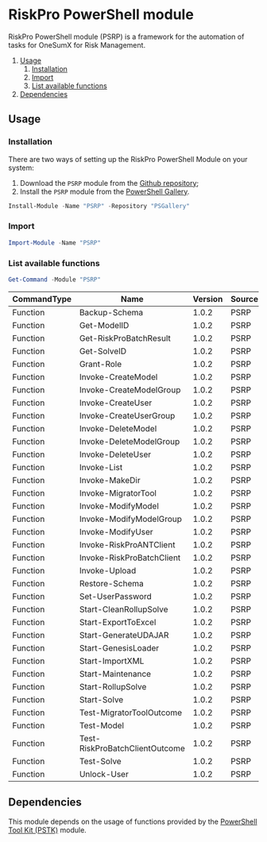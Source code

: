 # RiskPro PowerShell module

RiskPro PowerShell module (PSRP) is a framework for the automation of tasks for OneSumX for Risk Management.

<!-- TOC depthFrom:2 depthTo:6 withLinks:1 updateOnSave:1 orderedList:1 -->

1.  [Usage](#usage)
    1.  [Installation](#installation)
    2.  [Import](#import)
    3.  [List available functions](#list-available-functions)
2.  [Dependencies](#dependencies)

<!-- /TOC -->

## Usage

### Installation

There are two ways of setting up the RiskPro PowerShell Module on your system:

1.  Download the `PSRP` module from the [Github repository](https://github.com/Akaizoku/PSRP);
2.  Install the `PSRP` module from the [PowerShell Gallery](https://www.powershellgallery.com/packages/PSRP).

```powershell
Install-Module -Name "PSRP" -Repository "PSGallery"
```

### Import

```powershell
Import-Module -Name "PSRP"
```

### List available functions

```powershell
Get-Command -Module "PSRP"
```

| CommandType | Name                           | Version | Source |
| ----------- | ------------------------------ | ------- | ------ |
| Function    | Backup-Schema                  | 1.0.2   | PSRP   |
| Function    | Get-ModelID                    | 1.0.2   | PSRP   |
| Function    | Get-RiskProBatchResult         | 1.0.2   | PSRP   |
| Function    | Get-SolveID                    | 1.0.2   | PSRP   |
| Function    | Grant-Role                     | 1.0.2   | PSRP   |
| Function    | Invoke-CreateModel             | 1.0.2   | PSRP   |
| Function    | Invoke-CreateModelGroup        | 1.0.2   | PSRP   |
| Function    | Invoke-CreateUser              | 1.0.2   | PSRP   |
| Function    | Invoke-CreateUserGroup         | 1.0.2   | PSRP   |
| Function    | Invoke-DeleteModel             | 1.0.2   | PSRP   |
| Function    | Invoke-DeleteModelGroup        | 1.0.2   | PSRP   |
| Function    | Invoke-DeleteUser              | 1.0.2   | PSRP   |
| Function    | Invoke-List                    | 1.0.2   | PSRP   |
| Function    | Invoke-MakeDir                 | 1.0.2   | PSRP   |
| Function    | Invoke-MigratorTool            | 1.0.2   | PSRP   |
| Function    | Invoke-ModifyModel             | 1.0.2   | PSRP   |
| Function    | Invoke-ModifyModelGroup        | 1.0.2   | PSRP   |
| Function    | Invoke-ModifyUser              | 1.0.2   | PSRP   |
| Function    | Invoke-RiskProANTClient        | 1.0.2   | PSRP   |
| Function    | Invoke-RiskProBatchClient      | 1.0.2   | PSRP   |
| Function    | Invoke-Upload                  | 1.0.2   | PSRP   |
| Function    | Restore-Schema                 | 1.0.2   | PSRP   |
| Function    | Set-UserPassword               | 1.0.2   | PSRP   |
| Function    | Start-CleanRollupSolve         | 1.0.2   | PSRP   |
| Function    | Start-ExportToExcel            | 1.0.2   | PSRP   |
| Function    | Start-GenerateUDAJAR           | 1.0.2   | PSRP   |
| Function    | Start-GenesisLoader            | 1.0.2   | PSRP   |
| Function    | Start-ImportXML                | 1.0.2   | PSRP   |
| Function    | Start-Maintenance              | 1.0.2   | PSRP   |
| Function    | Start-RollupSolve              | 1.0.2   | PSRP   |
| Function    | Start-Solve                    | 1.0.2   | PSRP   |
| Function    | Test-MigratorToolOutcome       | 1.0.2   | PSRP   |
| Function    | Test-Model                     | 1.0.2   | PSRP   |
| Function    | Test-RiskProBatchClientOutcome | 1.0.2   | PSRP   |
| Function    | Test-Solve                     | 1.0.2   | PSRP   |
| Function    | Unlock-User                    | 1.0.2   | PSRP   |

## Dependencies

This module depends on the usage of functions provided by the [PowerShell Tool Kit (PSTK)](https://www.powershellgallery.com/packages/PSTK/) module.
